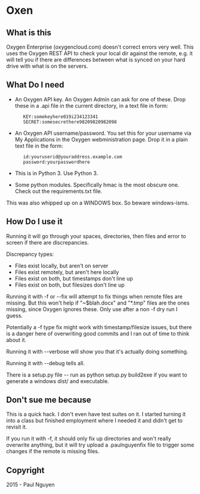 Oxen
====

What is this
------------
Oxygen Enterprise (oxygencloud.com) doesn't correct errors very well. This uses the Oxygen REST API to check your local dir against the remote, e.g. it will tell you if there are differences between what is synced on your hard drive with what is on the servers.

What Do I need
--------------
- An Oxygen API key. An Oxygen Admin can ask for one of these. Drop these in a .api file in the current directory, in a text file in form:

         KEY:somekeyhere019i234123341
         SECRET:somesecrethere98209820982098
- An Oxygen API username/password. You set this for your username via My Applications in the Oxygen webministration page. Drop it in a plain text file in the form:

         id:youruserid@youraddress.example.com
         password:yourpasswordhere
- This is in Python 3. Use Python 3.
- Some python modules. Specifically hmac is the most obscure one. Check out the requirements.txt file.

This was also whipped up on a WINDOWS box. So beware windows-isms.

How Do I use it
---------------
Running it will go through your spaces, directories, then files and error to screen if there are discrepancies.

Discrepancy types:
- Files exist locally, but aren't on server
- Files exist remotely, but aren't here locally
- Files exist on both, but timestamps don't line up
- Files exist on both, but filesizes don't line up

Running it with -f or --fix will attempt to fix things when remote files are missing. But this won't help if "~$blah.docx" and "*.tmp" files are the ones missing, since Oxygen ignores these. Only use after a non -f dry run I guess.

Potentially a -f type fix might work with timestamp/filesize issues, but there is a danger here of overwriting good commits and I ran out of time to think about it.

Running it with --verbose will show you that it's actually doing something.

Running it with --debug tells all.

There is a setup.py file -- run as python setup.py build2exe if you want to generate a windows dist/ and executable.

Don't sue me because
--------------------
This is a quick hack. I don't even have test suites on it. I started turning it into a class but finished employment where I needed it and didn't get to revisit it.

If you run it with -f, it should only fix up directories and won't really overwrite anything, but it will try upload a .paulnguyenfix file to trigger some changes if the remote is missing files.

Copyright
---------
2015 - Paul Nguyen
